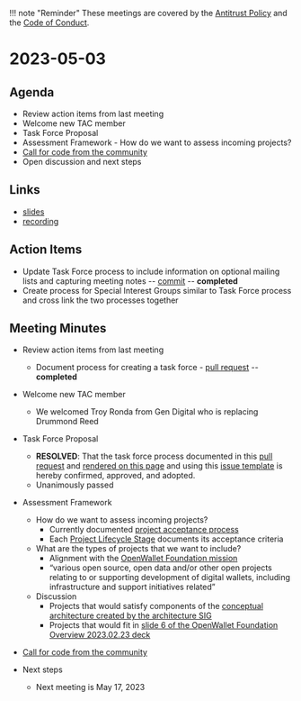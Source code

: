 [//]: # (SPDX-License-Identifier: CC-BY-4.0)

!!! note "Reminder"
    These meetings are covered by the [Antitrust Policy](../../governance/antitrust.md) and the [Code of Conduct](../../governance/code-of-conduct.md).

# 2023-05-03

## Agenda
- Review action items from last meeting
- Welcome new TAC member
- Task Force Proposal
- Assessment Framework - How do we want to assess incoming projects?
- [Call for code from the community](https://github.com/openwallet-foundation/project-proposals)
- Open discussion and next steps

## Links
- [slides](https://docs.google.com/presentation/d/1sfNhY-kPRGzYgLtUKJW-ahTwxJUsK99CdDeVM0LOkr4/edit?usp=sharing)
- [recording](https://zoom.us/rec/play/SWxhntBhYBPstvKWN-eS1CCPrE7ho-Kwvji8QAJnKaPTnBhla13QhrgoF3-NBuAxwq3mO3itNaM9eTYe.9FcGiiyV6pbEb3UQ?canPlayFromShare=true&from=share_recording_detail&continueMode=true&componentName=rec-play&originRequestUrl=https%3A%2F%2Fzoom.us%2Frec%2Fshare%2FJRWoGA4HJzVbQ0PJg9gkMXdrMML3csaw7VdNQfp5Ytg_i3l685Cg5UN7v2G0Lbjt.zDljLLWSroKVl2vZ)

## Action Items
- Update Task Force process to include information on optional mailing lists and capturing meeting notes -- [commit](https://github.com/openwallet-foundation/tac/pull/16/commits/c9f35618b72561d5833833aeda5bec84d26cce3f) -- **completed**
- Create process for Special Interest Groups similar to Task Force process and cross link the two processes together

## Meeting Minutes
- Review action items from last meeting
    - Document process for creating a task force - [pull request](https://github.com/openwallet-foundation/tac/pull/16) -- **completed**

- Welcome new TAC member
    - We welcomed Troy Ronda from Gen Digital who is replacing Drummond Reed

- Task Force Proposal
    - **RESOLVED**: That the task force process documented in this [pull request](https://github.com/openwallet-foundation/tac/pull/16) and [rendered on this page](https://github.com/tkuhrt/tac/blob/task-force-process/docs/governance/task-force-process.md) and using this [issue template](https://github.com/tkuhrt/tac/blob/task-force-process/.github/ISSUE_TEMPLATE/task-force.yaml) is hereby confirmed, approved, and adopted.
    - Unanimously passed

- Assessment Framework
    - How do we want to assess incoming projects?
        - Currently documented [project acceptance process](https://openwallet-foundation.github.io/tac/governance/project-lifecycle/#project-acceptance-process)
        - Each [Project Lifecycle Stage](../../governance/project-lifecycle.md#stages) documents its acceptance criteria
    - What are the types of projects that we want to include?
        - Alignment with the [OpenWallet Foundation mission](../../governance/charter.md)
        - “various open source, open data and/or other open projects relating to or supporting development of digital wallets, including infrastructure and support initiatives related”
    - Discussion
        - Projects that would satisfy components of the [conceptual architecture created by the architecture SIG](https://github.com/openwallet-foundation/architecture-sig/blob/main/docs/architecture/conceptual-architecture.md)
        - Projects that would fit in [slide 6 of the OpenWallet Foundation Overview 2023.02.23 deck](https://openwallet.foundation/wp-content/uploads/sites/11/2023/02/OpenWallet-Foundation-Overview.pdf)

- [Call for code from the community](https://github.com/openwallet-foundation/project-proposals)

- Next steps
    - Next meeting is May 17, 2023
